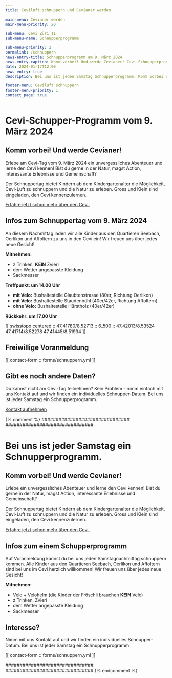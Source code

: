 ```yaml
---
title: Ceviluft schnuppern und Cevianer werden

main-menu: Cevianer werden
main-menu-priority: 20

sub-menu: Cevi Züri 11
sub-menu-name: Schnupperprogramm

sub-menu-priority: 2
permalink: /schnuppern
news-entry-title: Schnupperprogramm am 9. März 2024
news-entry-caption: Komm vorbei! Und werde Cevianer! Cevi-Schnupperprogramm vom 9. März 2024.
date: 2024-01-17T12:00
news-entry: true
description: Bei uns ist jeden Samstag Schnupperprogramm. Komm vorbei und werde Cevianer!

footer-menu: Ceviluft schnuppern
footer-menu-priority: 1
contact_page: true
---
```



# Cevi-Schupper-Programm vom 9. März 2024

## Komm vorbei! Und werde Cevianer!

Erlebe am Cevi-Tag vom 9. März 2024 ein unvergessliches Abenteuer und lerne den Cevi kennen! Bist du gerne in der
Natur, magst Action, interessante Erlebnisse und Gemeinschaft?

Der Schnuppertag bietet Kindern ab dem Kindergartenalter die Möglichkeit, Cevi-Luft zu schnuppern und die Natur zu
erleben. Gross und Klein sind eingeladen, den Cevi kennenzulernen.

[Erfahre jetzt schon mehr über den Cevi.](/ueber-uns)

## Infos zum Schnuppertag vom 9. März 2024

An diesem Nachmittag laden wir alle Kinder aus den Quartieren Seebach, Oerlikon und Affoltern zu uns in den Cevi ein!
Wir freuen uns über jedes neue Gesicht!

**Mitnehmen:**
- z'Trinken, **KEIN** Zvieri
- dem Wetter angepasste Kleidung
- Sackmesser


**Treffpunkt: um 14.00 Uhr**
- **mit Velo:** Bushaltestelle Glaubtenstrasse (80er, Richtung Oerlikon) 
- **mit Velo:** Bushaltestelle Staudenbühl (40er/42er, Richtung Affoltern)
- **ohne Velo:** Bushaltestelle Hürstholz (40er/42er)

**Rückkehr: um 17.00 Uhr**

[[ swisstopo centered :: 47.41780/8.52713 :: 6_500 :: 47.42013/8.53524 47.41714/8.52278 47.41445/8.51934 ]]


## Freiwillige Voranmeldung

[[ contact-form :: forms/schnuppern.yml ]]

## Gibt es noch andere Daten?

Du kannst nicht am Cevi-Tag teilnehmen? Kein Problem - nimm einfach mit uns Kontakt auf und wir finden ein individuelles
Schnupper-Datum. Bei uns ist jeder Samstag ein Schnupperprogramm.

[Kontakt aufnehmen](/kontakt)


{% comment %}
###############################
###############################


# Bei uns ist jeder Samstag ein Schnupperprogramm.

## Komm vorbei! Und werde Cevianer!

Erlebe ein unvergessliches Abenteuer und lerne den Cevi kennen! Bist du gerne in der Natur, magst Action, interessante
Erlebnisse und Gemeinschaft?

Der Schnuppertag bietet Kindern ab dem Kindergartenalter die Möglichkeit, Cevi-Luft zu schnuppern und die Natur zu
erleben. Gross und Klein sind eingeladen, den Cevi kennenzulernen.

[Erfahre jetzt schon mehr über den Cevi.](/ueber-uns)


## Infos zum einem Schupperprogramm

Auf Voranmeldung kannst du bei uns jeden Samstagnachmittag schnuppern kommen. Alle Kinder aus den Quartieren Seebach,
Oerlikon und Affoltern sind bei uns im Cevi herzlich willkommen! Wir freuen uns über jedes neue Gesicht!

**Mitnehmen:**

- Velo + Velohelm (die Kinder der Fröschli brauchen **KEIN** Velo)
- z'Trinken, Zvieri
- dem Wetter angepasste Kleidung
- Sackmesser

## Interesse?

Nimm mit uns Kontakt auf und wir finden ein individuelles Schnupper-Datum. Bei uns ist jeder Samstag ein
Schnupperprogramm.

[[ contact-form :: forms/schnuppern.yml ]]

###############################
###############################
{% endcomment %}